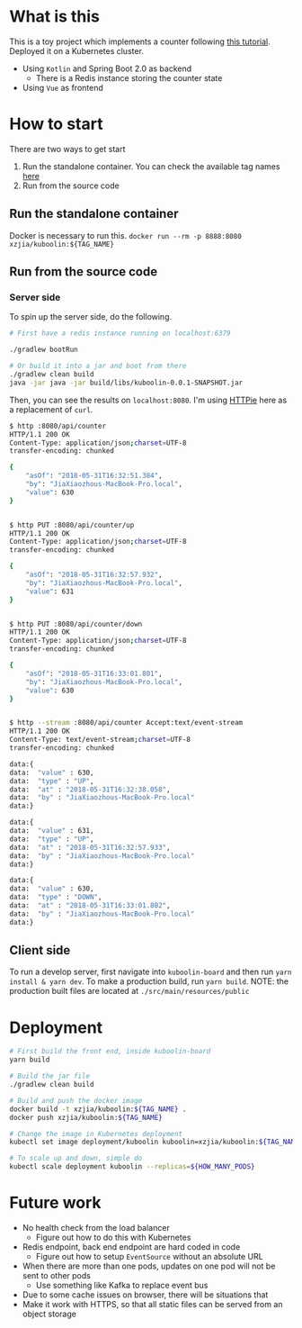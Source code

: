 # What is this

This is a toy project which implements a counter following [this tutorial](https://todd.ginsberg.com/post/springboot2-reactive-kotlin/).
Deployed it on a Kubernetes cluster.

* Using `Kotlin` and Spring Boot 2.0 as backend
  * There is a Redis instance storing the counter state
* Using `Vue` as frontend

# How to start

There are two ways to get start

1.  Run the standalone container. You can check the available tag names [here](https://hub.docker.com/r/xzjia/kuboolin/tags/)
2.  Run from the source code

## Run the standalone container

Docker is necessary to run this.
`docker run --rm -p 8888:8080 xzjia/kuboolin:${TAG_NAME}`

## Run from the source code

### Server side

To spin up the server side, do the following.

```bash
# First have a redis instance running on localhost:6379

./gradlew bootRun

# Or build it into a jar and boot from there
./gradlew clean build
java -jar java -jar build/libs/kuboolin-0.0.1-SNAPSHOT.jar
```

Then, you can see the results on `localhost:8080`. I'm using [HTTPie](https://httpie.org/) here as a replacement of `curl`.

```bash
$ http :8080/api/counter
HTTP/1.1 200 OK
Content-Type: application/json;charset=UTF-8
transfer-encoding: chunked

{
    "asOf": "2018-05-31T16:32:51.384",
    "by": "JiaXiaozhous-MacBook-Pro.local",
    "value": 630
}


$ http PUT :8080/api/counter/up
HTTP/1.1 200 OK
Content-Type: application/json;charset=UTF-8
transfer-encoding: chunked

{
    "asOf": "2018-05-31T16:32:57.932",
    "by": "JiaXiaozhous-MacBook-Pro.local",
    "value": 631
}


$ http PUT :8080/api/counter/down
HTTP/1.1 200 OK
Content-Type: application/json;charset=UTF-8
transfer-encoding: chunked

{
    "asOf": "2018-05-31T16:33:01.801",
    "by": "JiaXiaozhous-MacBook-Pro.local",
    "value": 630
}


$ http --stream :8080/api/counter Accept:text/event-stream
HTTP/1.1 200 OK
Content-Type: text/event-stream;charset=UTF-8
transfer-encoding: chunked

data:{
data:  "value" : 630,
data:  "type" : "UP",
data:  "at" : "2018-05-31T16:32:38.058",
data:  "by" : "JiaXiaozhous-MacBook-Pro.local"
data:}

data:{
data:  "value" : 631,
data:  "type" : "UP",
data:  "at" : "2018-05-31T16:32:57.933",
data:  "by" : "JiaXiaozhous-MacBook-Pro.local"
data:}

data:{
data:  "value" : 630,
data:  "type" : "DOWN",
data:  "at" : "2018-05-31T16:33:01.802",
data:  "by" : "JiaXiaozhous-MacBook-Pro.local"
data:}
```

## Client side

To run a develop server, first navigate into `kuboolin-board` and then run `yarn install & yarn dev`.
To make a production build, run `yarn build`.
NOTE: the production built files are located at `./src/main/resources/public`

# Deployment

```bash
# First build the front end, inside kuboolin-board
yarn build

# Build the jar file
./gradlew clean build

# Build and push the docker image
docker build -t xzjia/kuboolin:${TAG_NAME} .
docker push xzjia/kuboolin:${TAG_NAME}

# Change the image in Kubernetes deployment
kubectl set image deployment/kuboolin kuboolin=xzjia/kuboolin:${TAG_NAME}

# To scale up and down, simple do
kubectl scale deployment kuboolin --replicas=${HOW_MANY_PODS}
```

# Future work

* No health check from the load balancer
  * Figure out how to do this with Kubernetes
* Redis endpoint, back end endpoint are hard coded in code
  * Figure out how to setup `EventSource` without an absolute URL
* When there are more than one pods, updates on one pod will not be sent to other pods
  * Use something like Kafka to replace event bus
* Due to some cache issues on browser, there will be situations that
* Make it work with HTTPS, so that all static files can be served from an object storage
